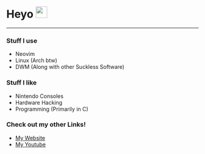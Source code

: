 <h1>
  Heyo
  <img src="https://media.giphy.com/media/hvRJCLFzcasrR4ia7z/giphy.gif" width="30px"/>
</h1>

---
### Stuff I use
- Neovim
- Linux (Arch btw)
- DWM (Along with other Suckless Software)

### Stuff I like
- Nintendo Consoles
- Hardware Hacking
- Programming (Primarily in C)

### Check out my other Links!
- [My Website](cam1227x.xyz)
- [My Youtube](https://www.youtube.com/channel/UC8ace30zBAxpbPbodwmqy-Q)

